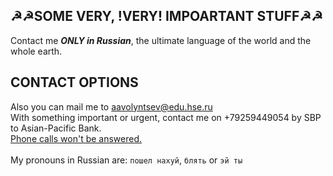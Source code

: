## ☭☭SOME VERY, !VERY! IMPOARTANT STUFF☭☭
Contact me ***ONLY in Russian***, the ultimate language of the world and the whole earth.
## CONTACT OPTIONS
Also you can mail me to aavolyntsev@edu.hse.ru<br>
With something important or urgent, contact me on +79259449054 by SBP to Asian-Pacific Bank.<br>
<ins>Phone calls won't be answered.</ins><br><br>
My pronouns in Russian are: `пошел нахуй`, `блять` or `эй ты`
